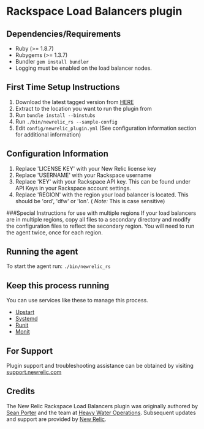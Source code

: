 # Rackspace Load Balancers plugin

## Dependencies/Requirements
* Ruby (>= 1.8.7)
* Rubygems (>= 1.3.7)
* Bundler `gem install bundler`
* Logging must be enabled on the load balancer nodes.

## First Time Setup Instructions
1. Download the latest tagged version from [HERE](https://github.com/newrelic-platform/newrelic_rackspace_load_balancers_plugin/tags)
2. Extract to the location you want to run the plugin from
3. Run `bundle install --binstubs`
4. Run `./bin/newrelic_rs --sample-config`
5. Edit `config/newrelic_plugin.yml` (See configuration information section for additional information)

## Configuration Information
1. Replace 'LICENSE KEY' with your New Relic license key
2. Replace 'USERNAME' with your Rackspace username
3. Replace 'KEY' with your Rackspace API key. This can be found under API Keys in your Rackspace account settings.
4. Replace 'REGION' with the region your load balancer is located. This should be 'ord', 'dfw' or 'lon'. ( *Note:* This is case sensitive)

###Special Instructions for use with multiple regions
If your load balancers are in multiple regions, copy all files to a secondary directory and modify the configuration files to reflect the secondary region. You will need to run the agent twice, once for each region.

## Running the agent

To start the agent run: `./bin/newrelic_rs`

## Keep this process running
You can use services like these to manage this process. 
- [Upstart](http://upstart.ubuntu.com/)
- [Systemd](http://www.freedesktop.org/wiki/Software/systemd/)
- [Runit](http://smarden.org/runit/)
- [Monit](http://mmonit.com/monit/)

## For Support
Plugin support and troubleshooting assistance can be obtained by visiting [support.newrelic.com](https://support.newrelic.com)

## Credits
The New Relic Rackspace Load Balancers plugin was originally authored by [Sean Porter](https://github.com/portertech) and the team at [Heavy Water Operations](http://hw-ops.com/). Subsequent updates and support are provided by [New Relic](http://newrelic.com/platform).
